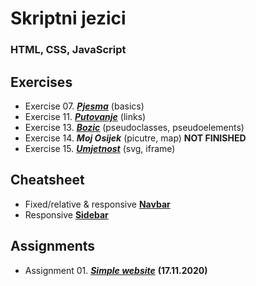 # Skriptni jezici
### HTML, CSS, JavaScript

## Exercises
- Exercise 07. _**[Pjesma](https://github.com/Mikodanic-I/lectures-web-dev/tree/master/exercises/vj007-pjesma)**_ (basics)
- Exercise 11. _**[Putovanje](https://github.com/Mikodanic-I/lectures-web-dev/tree/master/exercises/vj011-putovanje)**_ (links)
- Exercise 13. _**[Bozic](https://github.com/Mikodanic-I/lectures-web-dev/tree/master/exercises/vj013-bozic)**_ (pseudoclasses, pseudoelements)
- Exercise 14. _**Moj Osijek**_ (picutre, map) **NOT FINISHED**
- Exercise 15. _**[Umjetnost](https://github.com/Mikodanic-I/lectures-web-dev/tree/master/exercises/vj015-umjetnost)**_ (svg, iframe)

## Cheatsheet
- Fixed/relative & responsive **[Navbar](https://github.com/Mikodanic-I/lectures-web-dev/tree/master/cheatsheet/navbar)**
- Responsive **[Sidebar](https://github.com/Mikodanic-I/lectures-web-dev/tree/master/cheatsheet/sidebar)**

## Assignments 
- Assignment 01. _**[Simple website](https://github.com/Mikodanic-I/lectures-web-dev/tree/master/assignments/001-simple-website)**_ **(17.11.2020)**
